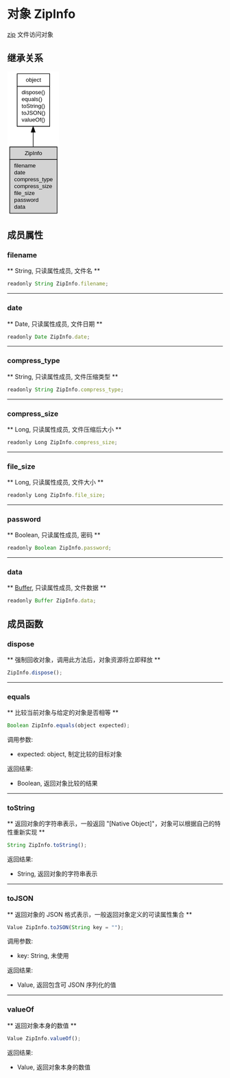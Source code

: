 # 对象 ZipInfo
[zip](../../module/ifs/zip.md) 文件访问对象

## 继承关系
<div class="inherits"><svg width="91pt" height="252pt" viewBox="0.00 0.00 91.00 252.00" xmlns="http://www.w3.org/2000/svg" xmlns:xlink="http://www.w3.org/1999/xlink">
<g id="graph0" class="graph" transform="scale(1 1) rotate(0) translate(4 248)">
<title>%0</title>
<polygon fill="#ffffff" stroke="transparent" points="-4,4 -4,-248 87,-248 87,4 -4,4"/>
<!-- object -->
<g id="node1" class="node">
<title>object</title>
<g id="a_node1"><a xlink:href="object.md" xlink:title="object">
<polygon fill="#ffffff" stroke="transparent" points="13,-152 13,-244 70,-244 70,-152 13,-152"/>
<polygon fill="none" stroke="#000000" points="13.5,-222 13.5,-244 70.5,-244 70.5,-222 13.5,-222"/>
<text text-anchor="start" x="28.6625" y="-230" font-family="Helvetica,sans-Serif" font-size="10.00" fill="#000000">object</text>
<polygon fill="none" stroke="#000000" points="13.5,-152 13.5,-222 70.5,-222 70.5,-152 13.5,-152"/>
<text text-anchor="start" x="18.5" y="-208" font-family="Helvetica,sans-Serif" font-size="10.00" fill="#000000"> dispose()</text>
<text text-anchor="start" x="18.5" y="-196" font-family="Helvetica,sans-Serif" font-size="10.00" fill="#000000"> equals()</text>
<text text-anchor="start" x="18.5" y="-184" font-family="Helvetica,sans-Serif" font-size="10.00" fill="#000000"> toString()</text>
<text text-anchor="start" x="18.5" y="-172" font-family="Helvetica,sans-Serif" font-size="10.00" fill="#000000"> toJSON()</text>
<text text-anchor="start" x="18.5" y="-160" font-family="Helvetica,sans-Serif" font-size="10.00" fill="#000000"> valueOf()</text>
</a>
</g>
</g>
<!-- ZipInfo -->
<g id="node2" class="node">
<title>ZipInfo</title>
<g id="a_node2"><a xlink:title="ZipInfo">
<polygon fill="#d3d3d3" stroke="transparent" points="0,0 0,-116 83,-116 83,0 0,0"/>
<polygon fill="none" stroke="#000000" points=".5,-94 .5,-116 83.5,-116 83.5,-94 .5,-94"/>
<text text-anchor="start" x="26.7185" y="-102" font-family="Helvetica,sans-Serif" font-size="10.00" fill="#000000">ZipInfo</text>
<polygon fill="none" stroke="#000000" points=".5,0 .5,-94 83.5,-94 83.5,0 .5,0"/>
<text text-anchor="start" x="5.5" y="-80" font-family="Helvetica,sans-Serif" font-size="10.00" fill="#000000"> filename</text>
<text text-anchor="start" x="5.5" y="-68" font-family="Helvetica,sans-Serif" font-size="10.00" fill="#000000"> date</text>
<text text-anchor="start" x="5.5" y="-56" font-family="Helvetica,sans-Serif" font-size="10.00" fill="#000000"> compress_type</text>
<text text-anchor="start" x="5.5" y="-44" font-family="Helvetica,sans-Serif" font-size="10.00" fill="#000000"> compress_size</text>
<text text-anchor="start" x="5.5" y="-32" font-family="Helvetica,sans-Serif" font-size="10.00" fill="#000000"> file_size</text>
<text text-anchor="start" x="5.5" y="-20" font-family="Helvetica,sans-Serif" font-size="10.00" fill="#000000"> password</text>
<text text-anchor="start" x="5.5" y="-8" font-family="Helvetica,sans-Serif" font-size="10.00" fill="#000000"> data</text>
</a>
</g>
</g>
<!-- object&#45;&gt;ZipInfo -->
<g id="edge1" class="edge">
<title>object-&gt;ZipInfo</title>
<path fill="none" stroke="#000000" d="M41.5,-141.7612C41.5,-133.4172 41.5,-124.8016 41.5,-116.4142"/>
<polygon fill="#000000" stroke="#000000" points="38.0001,-141.7707 41.5,-151.7708 45.0001,-141.7708 38.0001,-141.7707"/>
</g>
</g>
</svg></div>

## 成员属性
        
### filename
** String, 只读属性成员, 文件名 **

```JavaScript
readonly String ZipInfo.filename;
```

--------------------------
### date
** Date, 只读属性成员, 文件日期 **

```JavaScript
readonly Date ZipInfo.date;
```

--------------------------
### compress_type
** String, 只读属性成员, 文件压缩类型 **

```JavaScript
readonly String ZipInfo.compress_type;
```

--------------------------
### compress_size
** Long, 只读属性成员, 文件压缩后大小 **

```JavaScript
readonly Long ZipInfo.compress_size;
```

--------------------------
### file_size
** Long, 只读属性成员, 文件大小 **

```JavaScript
readonly Long ZipInfo.file_size;
```

--------------------------
### password
** Boolean, 只读属性成员, 密码 **

```JavaScript
readonly Boolean ZipInfo.password;
```

--------------------------
### data
** [Buffer](Buffer.md), 只读属性成员, 文件数据 **

```JavaScript
readonly Buffer ZipInfo.data;
```

## 成员函数
        
### dispose
** 强制回收对象，调用此方法后，对象资源将立即释放 **

```JavaScript
ZipInfo.dispose();
```

--------------------------
### equals
** 比较当前对象与给定的对象是否相等 **

```JavaScript
Boolean ZipInfo.equals(object expected);
```

调用参数:
* expected: object, 制定比较的目标对象

返回结果:
* Boolean, 返回对象比较的结果

--------------------------
### toString
** 返回对象的字符串表示，一般返回 "[Native Object]"，对象可以根据自己的特性重新实现 **

```JavaScript
String ZipInfo.toString();
```

返回结果:
* String, 返回对象的字符串表示

--------------------------
### toJSON
** 返回对象的 JSON 格式表示，一般返回对象定义的可读属性集合 **

```JavaScript
Value ZipInfo.toJSON(String key = "");
```

调用参数:
* key: String, 未使用

返回结果:
* Value, 返回包含可 JSON 序列化的值

--------------------------
### valueOf
** 返回对象本身的数值 **

```JavaScript
Value ZipInfo.valueOf();
```

返回结果:
* Value, 返回对象本身的数值

